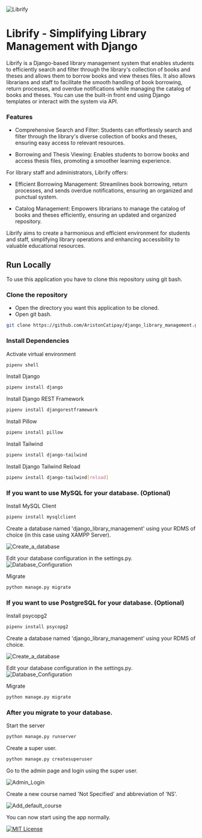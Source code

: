 ![Librify](/readme_images/librify.png)
# Librify - Simplifying Library Management with Django

Librify is a Django-based library management system that enables students to efficiently search and filter through the library's collection of books and theses and allows them to borrow books and view theses files. It also allows librarians and staff to facilitate the smooth handling of book borrowing, return processes, and overdue notifications while managing the catalog of books and theses. You can use the built-in front end using Django templates or interact with the system via API.

### Features
- Comprehensive Search and Filter: Students can effortlessly search and filter through the library's diverse collection of books and theses, ensuring easy access to relevant resources.

- Borrowing and Thesis Viewing: Enables students to borrow books and access thesis files, promoting a smoother learning experience.

For library staff and administrators, Librify offers:

- Efficient Borrowing Management: Streamlines book borrowing, return processes, and sends overdue notifications, ensuring an organized and punctual system.

- Catalog Management: Empowers librarians to manage the catalog of books and theses efficiently, ensuring an updated and organized repository.

Librify aims to create a harmonious and efficient environment for students and staff, simplifying library operations and enhancing accessibility to valuable educational resources.

## Run Locally

To use this application you have to clone this repository using git bash.

### Clone the repository
- Open the directory you want this application to be cloned. 
- Open git bash.

```bash
git clone https://github.com/AristonCatipay/django_library_management.git
```

### Install Dependencies

Activate virtual environment
```bash
pipenv shell
```

Install Django
```bash
pipenv install django
```

Install Django REST Framework
```bash
pipenv install djangorestframework
```

Install Pillow
```bash
pipenv install pillow
```

Install Tailwind
```bash
pipenv install django-tailwind
```

Install Django Tailwind Reload
```bash
pipenv install django-tailwind[reload]
```

### If you want to use MySQL for your database. (Optional)
Install MySQL Client
```bash
pipenv install mysqlclient
```

Create a database named 'django_library_management' 
using your RDMS of choice (in this case using XAMPP Server).

![Create_a_database](/readme_images/xampp_create_database.png)

Edit your database configuration in the settings.py.
![Database_Configuration](/readme_images/change_database_settings.png)

Migrate
```bash
python manage.py migrate
```

### If you want to use PostgreSQL for your database. (Optional)
Install psycopg2
```bash
pipenv install psycopg2
```

Create a database named 'django_library_management' 
using your RDMS of choice.

![Create_a_database](/readme_images/postgre_create_database.PNG)

Edit your database configuration in the settings.py.
![Database_Configuration](/readme_images/postgre_change_database_settings.png)

Migrate
```bash
python manage.py migrate
```

### After you migrate to your database.

Start the server
```bash
python manage.py runserver
```

Create a super user.
```bash
python manage.py createsuperuser
```

Go to the admin page and login using the super user.

![Admin_Login](/readme_images/admin_login.png)

Create a new course named 'Not Specified' and abbreviation of 'NS'.

![Add_default_course](/readme_images/add_course_not_specified.png)

You can now start using the app normally.


[![MIT License](https://img.shields.io/badge/License-MIT-green.svg)](https://choosealicense.com/licenses/mit/)